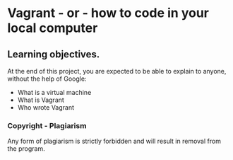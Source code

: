 # Vagrant - or - how to code in your local computer


## Learning objectives.

  At the end of this project, you are expected to be able to explain to anyone, without the help of Google:
  * What is a virtual machine
  * What is Vagrant
  * Who wrote Vagrant

  ### Copyright - Plagiarism
  Any form of plagiarism is strictly forbidden and will result in removal from the program.
